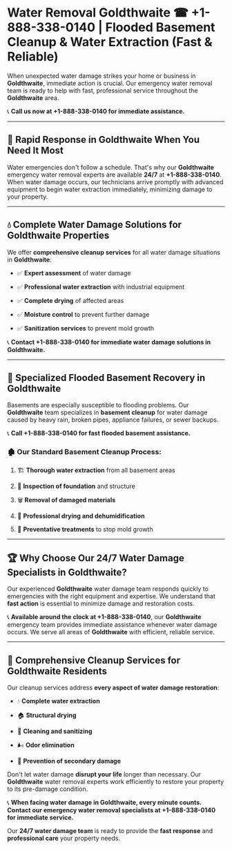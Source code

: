 # Water Removal Goldthwaite ☎ +1-888-338-0140 | Flooded Basement Cleanup & Water Extraction (Fast & Reliable)

When unexpected water damage strikes your home or business in **Goldthwaite**, immediate action is crucial. Our emergency water removal team is ready to help with fast, professional service throughout the **Goldthwaite** area. 

📞 **Call us now at +1-888-338-0140 for immediate assistance.**
---
## 🚀 Rapid Response in Goldthwaite When You Need It Most
Water emergencies don't follow a schedule. That's why our **Goldthwaite** emergency water removal experts are available **24/7** at **+1-888-338-0140**. When water damage occurs, our technicians arrive promptly with advanced equipment to begin water extraction immediately, minimizing damage to your property.
---
## 💧 Complete Water Damage Solutions for Goldthwaite Properties
We offer **comprehensive cleanup services** for all water damage situations in **Goldthwaite**:
- ✅ **Expert assessment** of water damage  
- ✅ **Professional water extraction** with industrial equipment  
- ✅ **Complete drying** of affected areas  
- ✅ **Moisture control** to prevent further damage  
- ✅ **Sanitization services** to prevent mold growth  
📞 **Contact +1-888-338-0140 for immediate water damage solutions in Goldthwaite.**
---
## 🌊 Specialized Flooded Basement Recovery in Goldthwaite
Basements are especially susceptible to flooding problems. Our **Goldthwaite** team specializes in **basement cleanup** for water damage caused by heavy rain, broken pipes, appliance failures, or sewer backups. 
📞 **Call +1-888-338-0140 for fast flooded basement assistance.**
### 🏚️ Our Standard Basement Cleanup Process:
1. 🏗️ **Thorough water extraction** from all basement areas  
2. 🔎 **Inspection of foundation** and structure  
3. 🗑️ **Removal of damaged materials**  
4. 💨 **Professional drying and dehumidification**  
5. 🚫 **Preventative treatments** to stop mold growth  
---
## 🏆 Why Choose Our 24/7 Water Damage Specialists in Goldthwaite?
Our experienced **Goldthwaite** water damage team responds quickly to emergencies with the right equipment and expertise. We understand that **fast action** is essential to minimize damage and restoration costs.
📞 **Available around the clock at +1-888-338-0140**, our **Goldthwaite** emergency team provides immediate assistance whenever water damage occurs. We serve all areas of **Goldthwaite** with efficient, reliable service.
---
## 🧹 Comprehensive Cleanup Services for Goldthwaite Residents
Our cleanup services address **every aspect of water damage restoration**:
- 💧 **Complete water extraction**  
- 🏠 **Structural drying**  
- 🧼 **Cleaning and sanitizing**  
- 🌬️ **Odor elimination**  
- 🚫 **Prevention of secondary damage**  
Don't let water damage **disrupt your life** longer than necessary. Our **Goldthwaite** water removal experts work efficiently to restore your property to its pre-damage condition.
📞 **When facing water damage in Goldthwaite, every minute counts. Contact our emergency water removal specialists at +1-888-338-0140 for immediate service.**
Our **24/7 water damage team** is ready to provide the **fast response** and **professional care** your property needs.
